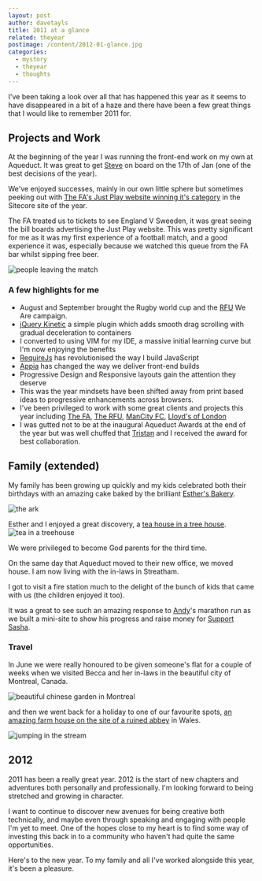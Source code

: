 ```yaml
---
layout: post
author: davetayls
title: 2011 at a glance
related: theyear
postimage: /content/2012-01-glance.jpg
categories:
  - mystory
  - theyear
  - thoughts
---
```


I've been taking a look over all that has happened this year as it seems to have disappeared in a bit of a haze and there have been a few great things that I would like to remember 2011 for.


Projects and Work
--

At the beginning of the year I was running the front-end work on my own at Aqueduct. It was great to get [Steve](http://twitter.com/stevezol) on board on the 17th of Jan (one of the best decisions of the year).

We've enjoyed successes, mainly in our own little sphere but sometimes peeking out with [The FA's Just Play website winning it's category](/blog/2011/11/24/fa-just-play-wins-category-sitecore-site-of-year/) in the Sitecore site of the year.

The FA treated us to tickets to see England V Sweeden, it was great seeing the bill boards advertising the Just Play website. This was pretty significant for me as it was my first experience of a football match, and a good experience it was, especially because we watched this queue from the FA bar whilst sipping free beer.

![people leaving the match](https://lh6.googleusercontent.com/-8M21uEEVMW4/TwDU3ogrUnI/AAAAAAAAj7k/oPgg9oNwU4s/s512/photo%2525203.jpg)

### A few highlights for me
 - August and September brought the Rugby world cup and the [RFU](http://www.rfu.com) We Are campaign.
 - [jQuery Kinetic](https://davetayls.me/jquery.kinetic) a simple plugin which adds smooth drag scrolling with gradual deceleration to containers
 - I converted to using VIM for my IDE, a massive initial learning curve but I'm now enjoying the benefits
 - [RequireJs](http://requirejs.org) has revolutionised the way I build JavaScript
 - [Appia](https://github.com/aqueduct/Appia) has changed the way we deliver front-end builds
 - Progressive Design and Responsive layouts gain the attention they deserve
 - This was the year mindsets have been shifted away from print based ideas to progressive enhancements across browsers.
 - I've been privileged to work with some great clients and projects this year including [The FA](http://www.thefa.com), [The RFU](http://www.rfu.com), [ManCity FC](http://www.mcfc.co.uk), [Lloyd's of London](http://www.lloyds.com)
 - I was gutted not to be at the inaugural Aqueduct Awards at the end of the year but was well chuffed that [Tristan](http://twitter.com/tristanpeters) and I received the award for best collaboration.


Family (extended)
--

My family has been growing up quickly and my kids celebrated both their birthdays with an amazing cake baked by the brilliant [Esther's Bakery](https://www.facebook.com/esthersbakery).

![the ark](https://lh6.googleusercontent.com/-KxFfpH-Exkw/TwC-D19yPRI/AAAAAAAAj6s/OTxV71bUKBM/s512/2011%25252017%25253A40%25253A40.jpg)

Esther and I enjoyed a great discovery, a [tea house in a tree house](http://fannysfarmshop.co.uk/id1.html).
![tea in a treehouse](https://lh6.googleusercontent.com/-GdLEemTML1E/TwDLk5emnFI/AAAAAAAAj68/zmSsdSfNJKs/s512/treehouse.jpg)

We were privileged to become God parents for the third time.

On the same day that Aqueduct moved to their new office, we moved house. I am now living with the in-laws in Streatham.

I got to visit a fire station much to the delight of the bunch of kids that came with us (the children enjoyed it too).

It was a great to see such an amazing response to [Andy](http://twitter.com/andy67mac)'s marathon run as we built a mini-site to show his progress and raise money for [Support Sasha](http://www.supportsasha.com/).

### Travel

In June we were really honoured to be given someone's flat for a couple of weeks when we visited Becca and her in-laws in the beautiful city of Montreal, Canada.

![beautiful chinese garden in Montreal](https://lh4.googleusercontent.com/-_mbLXjG0bjk/TwDQVC87z6I/AAAAAAAAj7c/WCQoen25N14/s512/2011-07-02%25252018.39.37.jpg)

and then we went back for a holiday to one of our favourite spots, [an amazing farm house on the site of a ruined abbey](http://www.llanthonycourt.co.uk/) in Wales.

![jumping in the stream](https://lh3.googleusercontent.com/-fFD04Sn-fQ0/TwFdNlIXlrI/AAAAAAAAj7w/UkDNLcGIwTI/s512/302370_10150974541725093_719430092_21869170_1573076616_n.jpeg)

2012
---

2011 has been a really great year. 2012 is the start of new chapters and adventures both personally and professionally. I'm looking forward to being stretched and growing in character.

I want to continue to discover new avenues for being creative both technically, and maybe even through speaking and engaging with people I'm yet to meet. One of the hopes close to my heart is to find some way of investing this back in to a community who haven't had quite the same opportunities.

Here's to the new year. To my family and all I've worked alongside this year,
it's been a pleasure.

